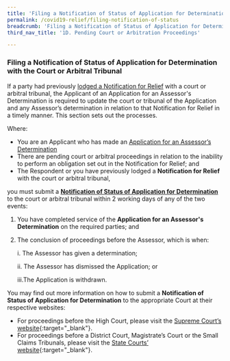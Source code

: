 ```yaml
---
title: 'Filing a Notification of Status of Application for Determination with the Court or Arbitral Tribunal'
permalink: /covid19-relief/filing-notification-of-status
breadcrumb: 'Filing a Notification of Status of Application for Determination with the Court or Arbitral Tribunal'
third_nav_title: '1D. Pending Court or Arbitration Proceedings'

---
```


### Filing a Notification of Status of Application for Determination with the Court or Arbitral Tribunal  ### 

If a party had previously [lodged a Notification for Relief](/covid19-relief/memorandum-of-notification) with a court or arbitral tribunal, the Applicant of an Application for an Assessor's Determination is required to update the court or tribunal of the Application and any Assessor’s determination in relation to that Notification for Relief in a timely manner.  This section sets out the processes.

Where: 
* You are an Applicant who has made an [Application for an Assessor’s Determination](/covid19-relief/application-for-assessor)
* There are pending court or arbitral proceedings in relation to the inability to perform an obligation set out in the Notification for Relief; and
* The Respondent or you have previously lodged a <b>Notification for Relief</b> with the court or arbitral tribunal, 

you must submit a **[Notification of Status of Application for Determination](/files/covid19-forms/form-7.docx)** to the court or arbitral tribunal within 2 working days of any of the two events: 

1. You have completed service of the <b>Application for an Assessor's Determination</b> on the required parties; and
2. The conclusion of proceedings before the Assessor, which is when:

	i. The Assessor has given a determination;
	
	ii. The Assessor has dismissed the Application; or
	
	iii.The Application is withdrawn.


You may find out more information on how to submit a **Notification of Status of Application for Determination** to the appropriate Court at their respective websites:

* For proceedings before the High Court, please visit the [Supreme Court’s website](https://www.supremecourt.gov.sg/quick-links/visitors/covid-19/information-on-filing-a-memorandum-of-notification-for-relief-or-other-prescribed-forms-under-the-covid-19-(temporary-measures)-(temporary-relief-for-inability-to-perform-contracts)-regulations-2020){:target="_blank"}.
* For proceedings before a District Court, Magistrate’s Court or the Small Claims Tribunals, please visit the [State Courts’ website](https://www.statecourts.gov.sg/cws/NewsAndEvents/Pages/COVID-19-Advisory-NOTIFICATION-OF-RELIEF-UNDER-THE-COVID-19-(TEMPORARY-MEASURES)-ACT-2020.aspx){:target="_blank"}.
